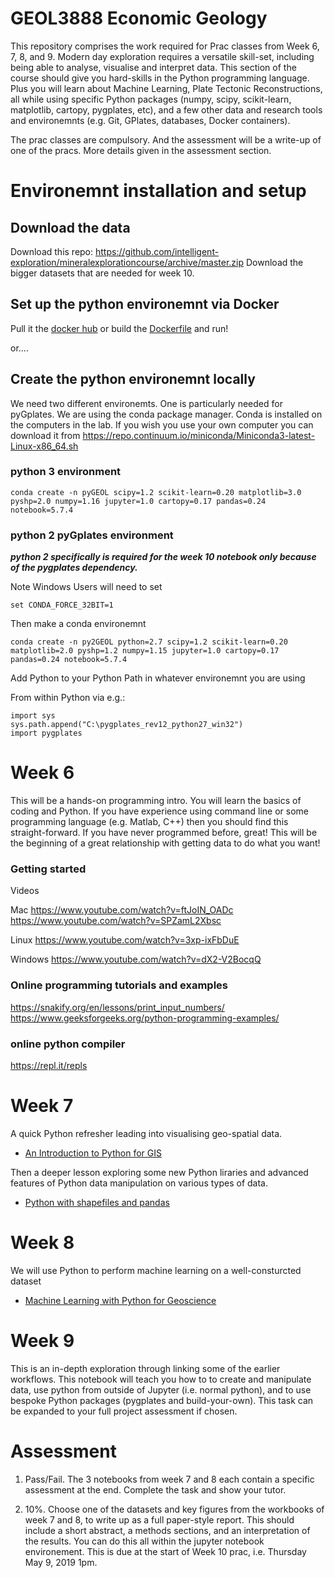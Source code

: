 # GEOL3888 Economic Geology
This repository comprises the work required for Prac classes from Week 6, 7, 8, and 9.
Modern day exploration requires a versatile skill-set, including being able to analyse, visualise and interpret data. This section of the course should give you hard-skills in the Python programming language. Plus you will learn about Machine Learning, Plate Tectonic Reconstructions, all while using specific Python packages (numpy, scipy, scikit-learn, matplotlib, cartopy, pygplates, etc), and a few other data and research tools and environemnts (e.g. Git, GPlates, databases, Docker containers).

The prac classes are compulsory. And the assessment will be a write-up of one of the pracs. More details given in the assessment section.

# Environemnt installation and setup
## Download the data
Download this repo: https://github.com/intelligent-exploration/mineralexplorationcourse/archive/master.zip
Download the bigger datasets that are needed for week 10.

## Set up the python environemnt via Docker
Pull it the [docker hub](https://cloud.docker.com/u/nbutter/repository/docker/nbutter/pyforgeo) or build the [Dockerfile](Docker_details/Dockerfile) and run!

or....

## Create the python environemnt locally
We need two different environemts. One is particularly needed for pyGplates. We are using the conda package manager. Conda is installed on the computers in the lab. If you wish you use your own computer you can download it from https://repo.continuum.io/miniconda/Miniconda3-latest-Linux-x86_64.sh 

### python 3 environment
```
conda create -n pyGEOL scipy=1.2 scikit-learn=0.20 matplotlib=3.0 pyshp=2.0 numpy=1.16 jupyter=1.0 cartopy=0.17 pandas=0.24 notebook=5.7.4
```

### python 2 pyGplates environment 
***python 2 specifically is required for the week 10 notebook only because of the pygplates dependency.***

Note Windows Users will need to set
```
set CONDA_FORCE_32BIT=1
```
Then make a conda environemnt
```
conda create -n py2GEOL python=2.7 scipy=1.2 scikit-learn=0.20 matplotlib=2.0 pyshp=1.2 numpy=1.15 jupyter=1.0 cartopy=0.17 pandas=0.24 notebook=5.7.4
```

Add Python to your Python Path in whatever environemnt you are using 

From within Python via e.g.:
```
import sys
sys.path.append("C:\pygplates_rev12_python27_win32")
import pygplates
```




# Week 6
This will be a hands-on programming intro. You will learn the basics of coding and Python. If you have experience using command line or some programming language (e.g. Matlab, C++) then you should find this straight-forward. If you have never programmed before, great! This will be the beginning of a great relationship with getting data to do what you want!

### Getting started

Videos 

Mac
https://www.youtube.com/watch?v=ftJoIN_OADc
https://www.youtube.com/watch?v=SPZamL2Xbsc

Linux
https://www.youtube.com/watch?v=3xp-ixFbDuE

Windows
https://www.youtube.com/watch?v=dX2-V2BocqQ

### Online programming tutorials and examples
 
https://snakify.org/en/lessons/print_input_numbers/
https://www.geeksforgeeks.org/python-programming-examples/

### online python compiler 
https://repl.it/repls


# Week 7
A quick Python refresher leading into visualising geo-spatial data.
* [An Introduction to Python for GIS](Week7/Intro_Python_Geo.ipynb)

Then a deeper lesson exploring some new Python liraries and advanced features of Python data manipulation on various types of data.
* [Python with shapefiles and pandas](Week7/PandasExamples.ipynb)

# Week 8
We will use Python to perform machine learning on a well-consturcted dataset 
* [Machine Learning with Python for Geoscience](Week8/ML_Geo.ipynb)

# Week 9
This is an in-depth exploration through linking some of the earlier workflows. This notebook will teach you how to to create and manipulate data, use python from outside of Jupyter (i.e. normal python), and to use bespoke Python packages (pygplates and build-your-own). This task can be expanded to your full project assessment if chosen.

# Assessment
1) Pass/Fail. The 3 notebooks from week 7 and 8 each contain a specific assessment at the end. Complete the task and show your tutor. 

2) 10%. Choose one of the datasets and key figures from the workbooks of week 7 and 8, to write up as a full paper-style report. This should include a short abstract, a methods sections, and an interpretation of the results. You can do this all within the jupyter notebook environement. This is due at the start of Week 10 prac, i.e. Thursday May 9, 2019 1pm.



 


